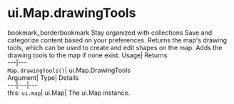  
#  ui.Map.drawingTools 
bookmark_borderbookmark Stay organized with collections  Save and categorize content based on your preferences. 
Returns the map's drawing tools, which can be used to create and edit shapes on the map. Adds the drawing tools to the map if none exist. 
Usage| Returns  
---|---  
`Map.drawingTools()`| ui.Map.DrawingTools  
Argument| Type| Details  
---|---|---  
this: `ui.map`| ui.Map| The ui.Map instance.  
